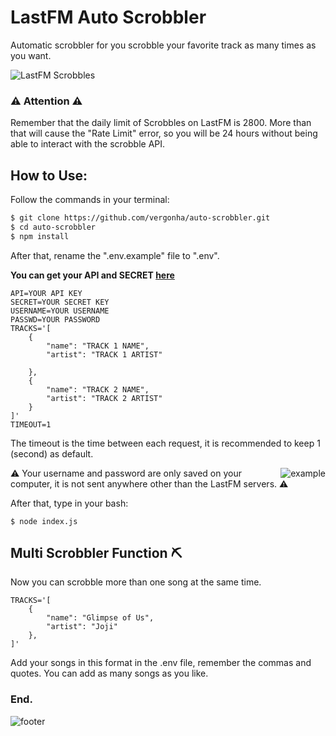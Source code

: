 
# LastFM Auto Scrobbler

Automatic scrobbler for you scrobble your favorite track as many times as you want. 

![LastFM Scrobbles](https://imgur.com/TYkLHn5.png)
### **⚠️ Attention ⚠️**
Remember that the daily limit of Scrobbles on LastFM is 2800. More than that will cause the "Rate Limit" error, so you will be 24 hours without being able to interact with the scrobble API.

## How to Use:

Follow the commands in your terminal:

```bash
$ git clone https://github.com/vergonha/auto-scrobbler.git
$ cd auto-scrobbler
$ npm install
```

After that, rename the ".env.example" file to ".env".

**You can get your API and SECRET [here](https://www.last.fm/api/account/create)**

```
API=YOUR API KEY
SECRET=YOUR SECRET KEY
USERNAME=YOUR USERNAME
PASSWD=YOUR PASSWORD
TRACKS='[
    {
        "name": "TRACK 1 NAME",
        "artist": "TRACK 1 ARTIST"

    },
    {
        "name": "TRACK 2 NAME",
        "artist": "TRACK 2 ARTIST"
    }
]'
TIMEOUT=1
```

The timeout is the time between each request, it is recommended to keep 1 (second) as default.

<img align="right" alt= "example" src="https://imgur.com/2bAJZ8H.png" />

⚠️ Your username and password are only saved on your computer, it is not sent anywhere other than the LastFM servers. ⚠️

After that, type in your bash: 
```
$ node index.js
```

## Multi Scrobbler Function ⛏


Now you can scrobble more than one song at the same time.

```
TRACKS='[
    {
        "name": "Glimpse of Us",
        "artist": "Joji"
    },
]'
```

Add your songs in this format in the .env file, remember the commas and quotes. You can add as many songs as you like.

### End.

<img align="center" alt="footer" src="https://e0.pxfuel.com/wallpapers/605/109/desktop-wallpaper-header-twitter-header-aesthetic-twitter-header-twitter-layouts.jpg">